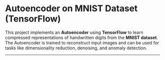 # Autoencoder on MNIST Dataset (TensorFlow)

This project implements an **Autoencoder** using **TensorFlow** to learn compressed representations of handwritten digits from the **MNIST dataset**. The Autoencoder is trained to reconstruct input images and can be used for tasks like dimensionality reduction, denoising, and anomaly detection.

---

